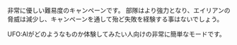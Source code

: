 非常に優しい難易度のキャンペーンです。
部隊はより強力となり、エイリアンの脅威は減少し、キャンペーンを通して殆ど失敗を経験する事はないでしょう。

UFO:AIがどのようなものか体験してみたい人向けの非常に簡単なモードです。